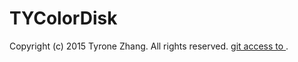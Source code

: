 # TYColorDisk
Copyright (c) 2015 Tyrone Zhang. All rights reserved.
[git access to ](https://github.com/TyroneZhang).